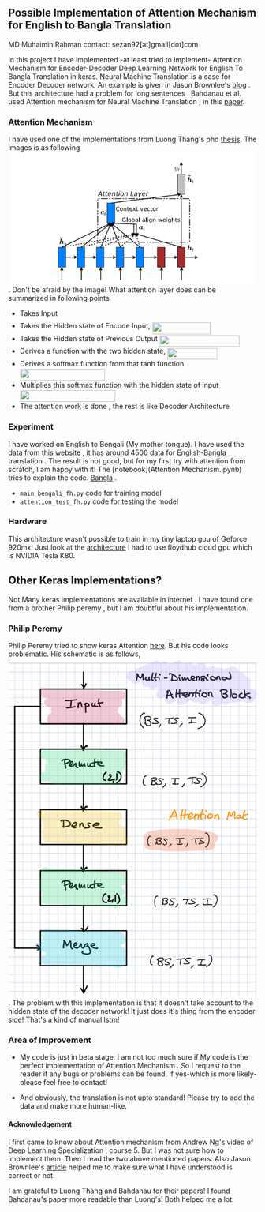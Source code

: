 ## Possible Implementation of Attention Mechanism for English to Bangla Translation
MD Muhaimin Rahman
contact: sezan92[at]gmail[dot]com

In this project I have implemented -at least tried to implement- Attention Mechanism for Encoder-Decoder Deep Learning Network for English To Bangla Translation in keras. Neural Machine Translation is a case for Encoder Decoder network. An example is given in Jason Brownlee's [blog](https://machinelearningmastery.com/develop-neural-machine-translation-system-keras/) . But this architecture had a problem for long sentences . Bahdanau et al. used Attention mechanism for Neural Machine Translation , in this [paper](https://arxiv.org/abs/1409.0473). 

### Attention Mechanism
I have used one of the implementations from Luong Thang's phd [thesis](https://github.com/lmthang/thesis). The images is as following ![attention_luong](attention_luong.png). Don't be afraid by the image! 
What attention layer does can be summarized in following points

* Takes Input <img src="https://rawgit.com/sezan92/attention_sezan/svgs/77a3b857d53fb44e33b53e4c8b68351a.svg?invert_in_darkmode" align=middle width=5.98554pt height=20.9154pt/>
* Takes the Hidden state of Encode Input, <img src="https://rawgit.com/sezan92/attention_sezan/svgs/1aab1770b68066844c966ae18c45b82a.svg?invert_in_darkmode" align=middle width=117.746475pt height=23.88969pt/>
* Takes the Hidden state of Previous Output <img src="https://rawgit.com/sezan92/attention_sezan/svgs/d936750faac4f15a209b7896a6c1b128.svg?invert_in_darkmode" align=middle width=162.01185pt height=23.88969pt/>
* Derives a function with the two hidden state, <img src="https://rawgit.com/sezan92/attention_sezan/svgs/8e5747c4e2ce0445396b2500b0b89d77.svg?invert_in_darkmode" align=middle width=101.448765pt height=23.88969pt/>
* Derives a softmax function from that tanh function <img src="https://rawgit.com/sezan92/attention_sezan/svgs/aadb9a22fc4147892b17c217902de2a9.svg?invert_in_darkmode" align=middle width=171.78645pt height=23.88969pt/>
* Multiplies this softmax function with the hidden state of input <img src="https://rawgit.com/sezan92/attention_sezan/svgs/0e28faecff2adc1234a5b7e648ba9772.svg?invert_in_darkmode" align=middle width=193.1226pt height=23.88969pt/>
* The attention work is done , the rest is like Decoder Architecture

### Experiment
I have worked on English to Bengali (My mother tongue). I have used the data from this [website](http://www.manythings.org/anki/) , it has around 4500 data for English-Bangla translation . The result is not good, but for my first try with attention from scratch, I am happy with it! The [notebook](Attention Mechanism.ipynb) tries to explain the code. [Bangla](Attention_bangla.png) .

* ```main_bengali_fh.py``` code for training model
* ```attention_test_fh.py``` code for testing the model

### Hardware
This architecture wasn't possible to train in my tiny laptop gpu of Geforce 920mx! Just look at the [architecture](model_schem.png) I had to use floydhub cloud gpu which is NVIDIA Tesla K80.

## Other Keras Implementations?

Not Many keras implementations are available in internet . I have found one from a brother Philip peremy , but I am doubtful about his implementation.

### Philip Peremy
Philip Peremy tried to show keras Attention [here](https://github.com/philipperemy/keras-attention-mechanism). But his code looks problematic. His schematic is as follows, ![peremy_wrong](peremy_wrong_att.png) . The problem with this implementation is that it doesn't take account to the hidden state of the decoder network! It just does it's thing from the encoder side! That's a kind of manual lstm! 

### Area of Improvement
* My code is just in beta stage. I am not too much sure if My code is the perfect implementation of Attention Mechanism . So I request to the reader if any bugs or problems can be found, if yes-which is more likely-please feel free to contact!

* And obviously, the translation is not upto standard! Please try to add the data and make more human-like.
#### Acknowledgement
I first came to know about Attention mechanism from Andrew Ng's video of Deep Learning Specialization , course 5. But I was not sure how to implement them. Then I read the two above mentioned papers. Also Jason Brownlee's [article](https://machinelearningmastery.com/encoder-decoder-attention-sequence-to-sequence-prediction-keras/) helped me to make sure what I have understood is correct or not.

I am grateful to Luong Thang and Bahdanau for their papers! I found Bahdanau's paper more readable than Luong's! Both helped me a lot. 


